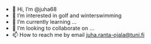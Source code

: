 - 👋 Hi, I’m @juha68
- 👀 I’m interested in golf and winterswimming
- 🌱 I’m currently learning ...
- 💞️ I’m looking to collaborate on ...
- 📫 How to reach me by email juha.ranta-ojala@tuni.fi

<!---
juha68/juha68 is a ✨ special ✨ repository because its `README.md` (this file) appears on your GitHub profile.
You can click the Preview link to take a look at your changes.
--->
